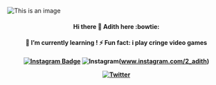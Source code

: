 
![This is an image](https://c.tenor.com/5yUTM6OuaKcAAAAd/itachi-itachi-uchiha.gif)


  <h4 align="center">
Hi there 👋 Adith here :bowtie:

<!--
**RealAdithS/RealAdithS** is a ✨ _special_ ✨ repository because its `README.md` (this file) appears on your GitHub profile.



- 🔭  I’m currently working on - life

- 👯 I’m looking to collaborate- on anything


-->
<h4 align="center">
🌱 I’m currently learning !
⚡ Fun fact: i play cringe video games 
  </h4>
  <h4 align="center">
 
[![Instagram Badge](https://img.shields.io/badge/2_adith-e4405f?style=flat-square&logo=Instagram&logoColor=white&link=https://www.instagram.com/2_adith)](www.instagram.com/2_adith)
![Instagram](https://img.shields.io/badge/2_adith-%23E4405F.svg?style=for-the-badge&logo=Instagram&logoColor=white)(www.instagram.com/2_adith)

[![Twitter](https://img.shields.io/twitter/url/https/twitter.com/dupityyy.svg?style=social&label=Follow%20%40dupityyy)](https://twitter.com/dupityyy)
 
   </h4>





